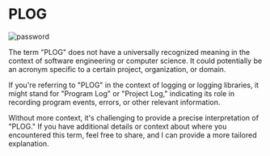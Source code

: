 ﻿# PLOG
![password](https://github.com/kodakkey/PLOG/assets/143454480/60f35d61-fc39-44be-ac78-c587e1176f1c)

The term "PLOG" does not have a universally recognized meaning in the context of software engineering or computer science. It could potentially be an acronym specific to a certain project, organization, or domain.

If you're referring to "PLOG" in the context of logging or logging libraries, it might stand for "Program Log" or "Project Log," indicating its role in recording program events, errors, or other relevant information.

Without more context, it's challenging to provide a precise interpretation of "PLOG." If you have additional details or context about where you encountered this term, feel free to share, and I can provide a more tailored explanation.
